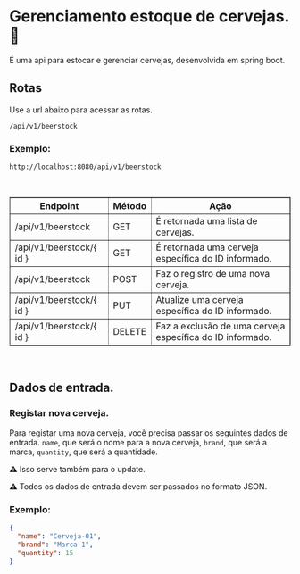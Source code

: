 # Gerenciamento estoque de cervejas. 🍺
<p> É uma api para estocar e gerenciar cervejas, desenvolvida em spring boot.</p>

## Rotas

<p>Use a url abaixo para acessar as rotas.</P>
<code>/api/v1/beerstock</code>

### Exemplo:
<code>http://localhost:8080/api/v1/beerstock</code>

<br>

<table border="1">
    <th>Endpoint</th><th>Método</th><th>Ação</th>
    <tr>
        <td>/api/v1/beerstock</td><td>GET</td><td>É retornada uma lista de cervejas.
</td>
    </tr>
        <tr>
        <td>/api/v1/beerstock/{ id }</td><td>GET</td><td>É      retornada uma cerveja específica do ID informado.
</td>
    </tr>
        <tr>
        <td>/api/v1/beerstock</td><td>POST</td><td>Faz o registro de uma nova cerveja.
</td>
    </tr>
    </td>
    </tr>
        <tr>
        <td>/api/v1/beerstock/{ id }</td><td>PUT</td><td>Atualize uma cerveja específica do ID informado.
</td>
</td>
    </tr>
    </td>
    </tr>
        <tr>
        <td>/api/v1/beerstock/{ id }</td><td>DELETE</td><td>Faz a exclusão de uma cerveja específica do ID informado.

</td>
    </tr>
</table>

<br>

## Dados de entrada.

### Registar nova cerveja. <br>
<p>Para registar uma nova cerveja, você precisa passar os seguintes dados de entrada. <code>name</code>, que será o nome para a nova cerveja, <code>brand</code>, que será a marca, <code>quantity</code>, que será a quantidade.
</p>

⚠️ Isso serve também para o update.


<p> ⚠️ Todos os dados de entrada devem ser passados no formato JSON. </p>

### Exemplo:

~~~JSON
{
  "name": "Cerveja-01",
  "brand": "Marca-1",
  "quantity": 15
}
~~~
